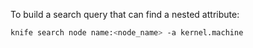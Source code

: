 To build a search query that can find a nested attribute:

``` bash
knife search node name:<node_name> -a kernel.machine
```